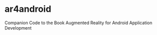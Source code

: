ar4android
==========

Companion Code to the Book Augmented Reality for Android Application Development
